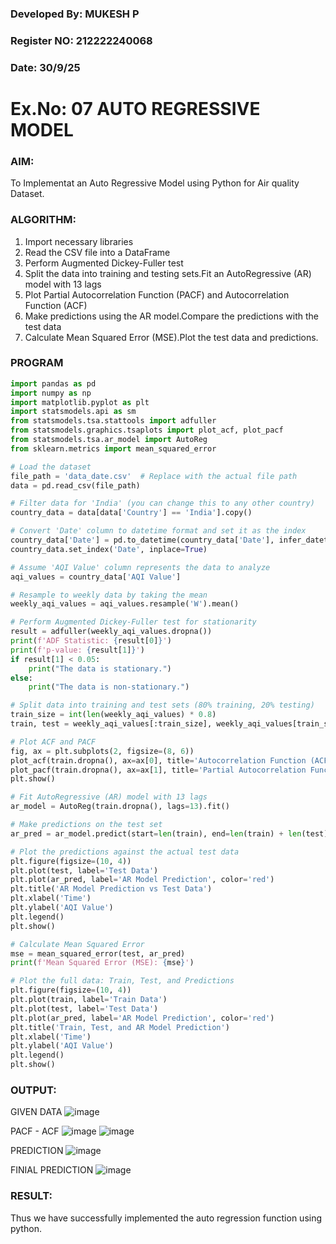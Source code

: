 ### Developed By:  MUKESH P
### Register NO: 212222240068
### Date:  30/9/25

# Ex.No: 07                                       AUTO REGRESSIVE MODEL



### AIM:
To Implementat an Auto Regressive Model using Python for Air quality Dataset.

### ALGORITHM:
1. Import necessary libraries
2. Read the CSV file into a DataFrame
3. Perform Augmented Dickey-Fuller test
4. Split the data into training and testing sets.Fit an AutoRegressive (AR) model with 13 lags
5. Plot Partial Autocorrelation Function (PACF) and Autocorrelation Function (ACF)
6. Make predictions using the AR model.Compare the predictions with the test data
7. Calculate Mean Squared Error (MSE).Plot the test data and predictions.

   
### PROGRAM
```py
import pandas as pd
import numpy as np
import matplotlib.pyplot as plt
import statsmodels.api as sm
from statsmodels.tsa.stattools import adfuller
from statsmodels.graphics.tsaplots import plot_acf, plot_pacf
from statsmodels.tsa.ar_model import AutoReg
from sklearn.metrics import mean_squared_error

# Load the dataset
file_path = 'data_date.csv'  # Replace with the actual file path
data = pd.read_csv(file_path)

# Filter data for 'India' (you can change this to any other country)
country_data = data[data['Country'] == 'India'].copy()

# Convert 'Date' column to datetime format and set it as the index
country_data['Date'] = pd.to_datetime(country_data['Date'], infer_datetime_format=True)
country_data.set_index('Date', inplace=True)

# Assume 'AQI Value' column represents the data to analyze
aqi_values = country_data['AQI Value']

# Resample to weekly data by taking the mean
weekly_aqi_values = aqi_values.resample('W').mean()

# Perform Augmented Dickey-Fuller test for stationarity
result = adfuller(weekly_aqi_values.dropna())
print(f'ADF Statistic: {result[0]}')
print(f'p-value: {result[1]}')
if result[1] < 0.05:
    print("The data is stationary.")
else:
    print("The data is non-stationary.")

# Split data into training and test sets (80% training, 20% testing)
train_size = int(len(weekly_aqi_values) * 0.8)
train, test = weekly_aqi_values[:train_size], weekly_aqi_values[train_size:]

# Plot ACF and PACF
fig, ax = plt.subplots(2, figsize=(8, 6))
plot_acf(train.dropna(), ax=ax[0], title='Autocorrelation Function (ACF)')
plot_pacf(train.dropna(), ax=ax[1], title='Partial Autocorrelation Function (PACF)')
plt.show()

# Fit AutoRegressive (AR) model with 13 lags
ar_model = AutoReg(train.dropna(), lags=13).fit()

# Make predictions on the test set
ar_pred = ar_model.predict(start=len(train), end=len(train) + len(test) - 1, dynamic=False)

# Plot the predictions against the actual test data
plt.figure(figsize=(10, 4))
plt.plot(test, label='Test Data')
plt.plot(ar_pred, label='AR Model Prediction', color='red')
plt.title('AR Model Prediction vs Test Data')
plt.xlabel('Time')
plt.ylabel('AQI Value')
plt.legend()
plt.show()

# Calculate Mean Squared Error
mse = mean_squared_error(test, ar_pred)
print(f'Mean Squared Error (MSE): {mse}')

# Plot the full data: Train, Test, and Predictions
plt.figure(figsize=(10, 4))
plt.plot(train, label='Train Data')
plt.plot(test, label='Test Data')
plt.plot(ar_pred, label='AR Model Prediction', color='red')
plt.title('Train, Test, and AR Model Prediction')
plt.xlabel('Time')
plt.ylabel('AQI Value')
plt.legend()
plt.show()

```
### OUTPUT:

GIVEN DATA
![image](https://github.com/user-attachments/assets/c35095af-f392-4fd2-afca-cd202438ad78)

PACF - ACF
![image](https://github.com/user-attachments/assets/53dc58ee-97e6-425c-be94-1b20379c8ec0)
![image](https://github.com/user-attachments/assets/684d0671-27b8-4880-8387-3564918a8bc7)

PREDICTION
![image](https://github.com/user-attachments/assets/74218b34-db5a-4d56-a006-abd59c17d18a)

FINIAL PREDICTION
![image](https://github.com/user-attachments/assets/86600162-bf4a-4bbe-baea-798081b39f15)

### RESULT:
Thus we have successfully implemented the auto regression function using python.
